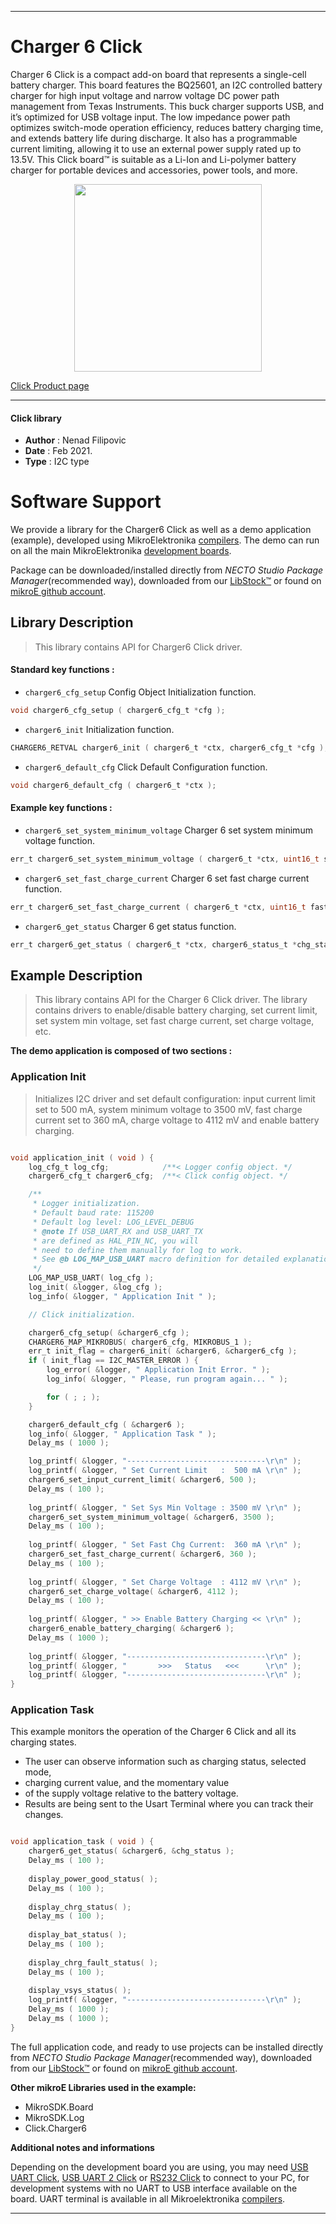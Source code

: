 
---
# Charger 6 Click

Charger 6 Click is a compact add-on board that represents a single-cell battery charger. This board features the BQ25601, an I2C controlled battery charger for high input voltage and narrow voltage DC power path management from Texas Instruments. This buck charger supports USB, and it’s optimized for USB voltage input. The low impedance power path optimizes switch-mode operation efficiency, reduces battery charging time, and extends battery life during discharge. It also has a programmable current limiting, allowing it to use an external power supply rated up to 13.5V. This Click board™ is suitable as a Li-Ion and Li-polymer battery charger for portable devices and accessories, power tools, and more.

<p align="center">
  <img src="https://download.mikroe.com/images/click_for_ide/charger6_click.png" height=300px>
</p>

[Click Product page](https://www.mikroe.com/charger-6-click)

---


#### Click library

- **Author**        : Nenad Filipovic
- **Date**          : Feb 2021.
- **Type**          : I2C type


# Software Support

We provide a library for the Charger6 Click
as well as a demo application (example), developed using MikroElektronika
[compilers](https://www.mikroe.com/necto-studio).
The demo can run on all the main MikroElektronika [development boards](https://www.mikroe.com/development-boards).

Package can be downloaded/installed directly from *NECTO Studio Package Manager*(recommended way), downloaded from our [LibStock&trade;](https://libstock.mikroe.com) or found on [mikroE github account](https://github.com/MikroElektronika/mikrosdk_click_v2/tree/master/clicks).

## Library Description

> This library contains API for Charger6 Click driver.

#### Standard key functions :

- `charger6_cfg_setup` Config Object Initialization function.
```c
void charger6_cfg_setup ( charger6_cfg_t *cfg );
```

- `charger6_init` Initialization function.
```c
CHARGER6_RETVAL charger6_init ( charger6_t *ctx, charger6_cfg_t *cfg );
```

- `charger6_default_cfg` Click Default Configuration function.
```c
void charger6_default_cfg ( charger6_t *ctx );
```

#### Example key functions :

- `charger6_set_system_minimum_voltage` Charger 6 set system minimum voltage function.
```c
err_t charger6_set_system_minimum_voltage ( charger6_t *ctx, uint16_t sys_min_voltage );
```

- `charger6_set_fast_charge_current` Charger 6 set fast charge current function.
```c
err_t charger6_set_fast_charge_current ( charger6_t *ctx, uint16_t fast_chg_current );
```

- `charger6_get_status` Charger 6 get status function.
```c
err_t charger6_get_status ( charger6_t *ctx, charger6_status_t *chg_status );
```

## Example Description

> This library contains API for the Charger 6 Click driver.
> The library contains drivers to enable/disable battery charging, 
> set current limit, set system min voltage, set fast charge current,
> set charge voltage, etc.

**The demo application is composed of two sections :**

### Application Init

> Initializes I2C driver and set default configuration:
> input current limit set to 500 mA, system minimum voltage to 3500 mV,
> fast charge current set to 360 mA, charge voltage to 4112 mV and
> enable battery charging. 

```c

void application_init ( void ) {
    log_cfg_t log_cfg;            /**< Logger config object. */
    charger6_cfg_t charger6_cfg;  /**< Click config object. */

    /** 
     * Logger initialization.
     * Default baud rate: 115200
     * Default log level: LOG_LEVEL_DEBUG
     * @note If USB_UART_RX and USB_UART_TX 
     * are defined as HAL_PIN_NC, you will 
     * need to define them manually for log to work. 
     * See @b LOG_MAP_USB_UART macro definition for detailed explanation.
     */
    LOG_MAP_USB_UART( log_cfg );
    log_init( &logger, &log_cfg );
    log_info( &logger, " Application Init " );

    // Click initialization.

    charger6_cfg_setup( &charger6_cfg );
    CHARGER6_MAP_MIKROBUS( charger6_cfg, MIKROBUS_1 );
    err_t init_flag = charger6_init( &charger6, &charger6_cfg );
    if ( init_flag == I2C_MASTER_ERROR ) {
        log_error( &logger, " Application Init Error. " );
        log_info( &logger, " Please, run program again... " );

        for ( ; ; );
    }

    charger6_default_cfg ( &charger6 );
    log_info( &logger, " Application Task " );
    Delay_ms ( 1000 );

    log_printf( &logger, "-------------------------------\r\n" );
    log_printf( &logger, " Set Current Limit   :  500 mA \r\n" );
    charger6_set_input_current_limit( &charger6, 500 );
    Delay_ms ( 100 );
    
    log_printf( &logger, " Set Sys Min Voltage : 3500 mV \r\n" );
    charger6_set_system_minimum_voltage( &charger6, 3500 );
    Delay_ms ( 100 );
    
    log_printf( &logger, " Set Fast Chg Current:  360 mA \r\n" );
    charger6_set_fast_charge_current( &charger6, 360 );
    Delay_ms ( 100 );
    
    log_printf( &logger, " Set Charge Voltage  : 4112 mV \r\n" );
    charger6_set_charge_voltage( &charger6, 4112 );
    Delay_ms ( 100 );
    
    log_printf( &logger, " >> Enable Battery Charging << \r\n" );
    charger6_enable_battery_charging( &charger6 );
    Delay_ms ( 1000 );
    
    log_printf( &logger, "-------------------------------\r\n" );
    log_printf( &logger, "       >>>   Status   <<<      \r\n" );
    log_printf( &logger, "-------------------------------\r\n" );
}

```

### Application Task

This example monitors the operation of the Charger 6 Click and all its charging states. 
 * The user can observe information such as charging status, selected mode, 
 * charging current value, and the momentary value 
 * of the supply voltage relative to the battery voltage.
 * Results are being sent to the Usart Terminal where you can track their changes.

```c

void application_task ( void ) {
    charger6_get_status( &charger6, &chg_status );
    Delay_ms ( 100 );
    
    display_power_good_status( );
    Delay_ms ( 100 );
    
    display_chrg_status( );
    Delay_ms ( 100 );
    
    display_bat_status( );
    Delay_ms ( 100 );
    
    display_chrg_fault_status( );
    Delay_ms ( 100 );
    
    display_vsys_status( );
    log_printf( &logger, "-------------------------------\r\n" );
    Delay_ms ( 1000 );
    Delay_ms ( 1000 );
}

```

The full application code, and ready to use projects can be installed directly from *NECTO Studio Package Manager*(recommended way), downloaded from our [LibStock&trade;](https://libstock.mikroe.com) or found on [mikroE github account](https://github.com/MikroElektronika/mikrosdk_click_v2/tree/master/clicks).

**Other mikroE Libraries used in the example:**

- MikroSDK.Board
- MikroSDK.Log
- Click.Charger6

**Additional notes and informations**

Depending on the development board you are using, you may need
[USB UART Click](https://www.mikroe.com/usb-uart-click),
[USB UART 2 Click](https://www.mikroe.com/usb-uart-2-click) or
[RS232 Click](https://www.mikroe.com/rs232-click) to connect to your PC, for
development systems with no UART to USB interface available on the board. UART
terminal is available in all Mikroelektronika
[compilers](https://shop.mikroe.com/compilers).

---
